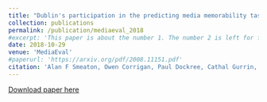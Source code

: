 ```yaml
---
title: "Dublin's participation in the predicting media memorability task at MediaEval 2018"
collection: publications
permalink: /publication/mediaeval_2018
#excerpt: 'This paper is about the number 1. The number 2 is left for future work.'
date: 2018-10-29
venue: 'MediaEval'
#paperurl: 'https://arxiv.org/pdf/2008.11151.pdf'
citation: 'Alan F Smeaton, Owen Corrigan, Paul Dockree, Cathal Gurrin, Graham Healy, Feiyan Hu, Kevin McGuinness, Eva Mohedano, Tomás E Ward. &quot;Dublin's participation in the predicting media memorability task at MediaEval 2018.&quot; <i>MediaEval 2018</i>. '
---
```

<!--- This paper is about the number 1. The number 2 is left for future work.-->
[Download paper here](http://ceur-ws.org/Vol-2283/MediaEval_18_paper_14.pdf)

<!--- Recommended citation: Your Name, You. (2009). "Paper Title Number 1." <i>Journal 1</i>. 1(1) .-->
